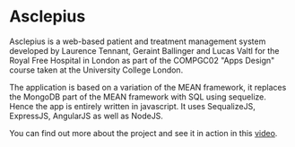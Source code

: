 # Asclepius

Asclepius is a web-based patient and treatment management system developed by Laurence Tennant, Geraint Ballinger and Lucas Valtl for the Royal Free Hospital in London as part of the COMPGC02 "Apps Design" course taken at the University College London.

The application is based on a variation of the MEAN framework, it replaces the MongoDB part of the MEAN framework with SQL using sequelize. Hence the app is entirely written in javascript. It uses SequalizeJS, ExpressJS, AngularJS as well as NodeJS.

You can find out more about the project and see it in action in this [video](https://youtu.be/0Im0chx2okg). 
